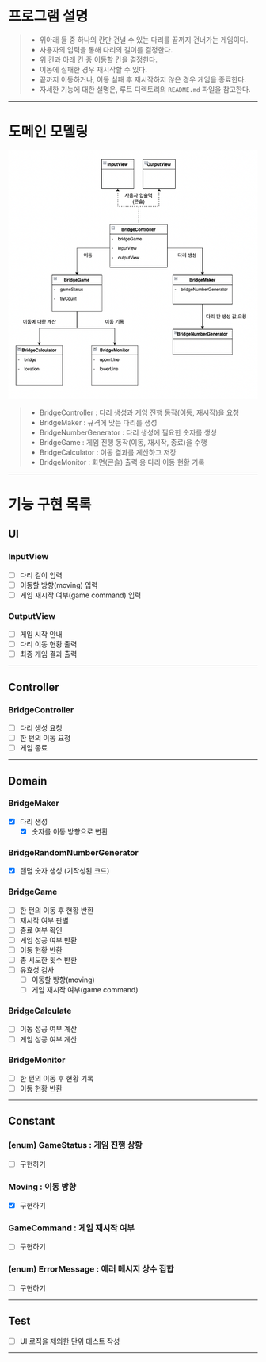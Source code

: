 # 프로그램 설명
>- 위아래 둘 중 하나의 칸만 건널 수 있는 다리를 끝까지 건너가는 게임이다.
>- 사용자의 입력을 통해 다리의 길이를 결정한다.
>- 위 칸과 아래 칸 중 이동할 칸을 결정한다.
>- 이동에 실패한 경우 재시작할 수 있다.
>- 끝까지 이동하거나, 이동 실패 후 재시작하지 않은 경우 게임을 종료한다.
>- 자세한 기능에 대한 설명은, 루트 디렉토리의 `README.md` 파일을 참고한다.
---

# 도메인 모델링
![img.png](domain-model.png)
>- BridgeController : 다리 생성과 게임 진행 동작(이동, 재시작)을 요청
>- BridgeMaker : 규격에 맞는 다리를 생성
>- BridgeNumberGenerator : 다리 생성에 필요한 숫자를 생성
>- BridgeGame : 게임 진행 동작(이동, 재시작, 종료)을 수행
>- BridgeCalculator : 이동 결과를 계산하고 저장
>- BridgeMonitor : 화면(콘솔) 출력 용 다리 이동 현황 기록
---

# 기능 구현 목록

## UI
### InputView
- [ ] 다리 길이 입력
- [ ] 이동할 방향(moving) 입력
- [ ] 게임 재시작 여부(game command) 입력

### OutputView
- [ ] 게임 시작 안내
- [ ] 다리 이동 현황 출력
- [ ] 최종 게임 결과 출력
---

## Controller
### BridgeController
- [ ] 다리 생성 요청
- [ ] 한 턴의 이동 요청
- [ ] 게임 종료
---

## Domain
### BridgeMaker
- [x] 다리 생성
  - [x] 숫자를 이동 방향으로 변환

### BridgeRandomNumberGenerator
- [x] 랜덤 숫자 생성 (기작성된 코드)

### BridgeGame
- [ ] 한 턴의 이동 후 현황 반환
- [ ] 재시작 여부 판별
- [ ] 종료 여부 확인
- [ ] 게임 성공 여부 반환
- [ ] 이동 현황 반환
- [ ] 총 시도한 횟수 반환
- [ ] 유효성 검사
  - [ ] 이동할 방향(moving)
  - [ ] 게임 재시작 여부(game command)

### BridgeCalculate
- [ ] 이동 성공 여부 계산
- [ ] 게임 성공 여부 계산

### BridgeMonitor
- [ ] 한 턴의 이동 후 현황 기록
- [ ] 이동 현황 반환
---

## Constant
### (enum) GameStatus : 게임 진행 상황
- [ ] 구현하기

### Moving : 이동 방향
- [x] 구현하기

### GameCommand : 게임 재시작 여부
- [ ] 구현하기

### (enum) ErrorMessage : 에러 메시지 상수 집합
- [ ] 구현하기
---

## Test
- [ ] UI 로직을 제외한 단위 테스트 작성
---

